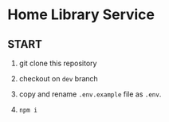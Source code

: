 # Home Library Service

## START

1. git clone this repository

2. checkout on `dev` branch

3. copy and rename `.env.example` file as `.env`.

4. `npm i`